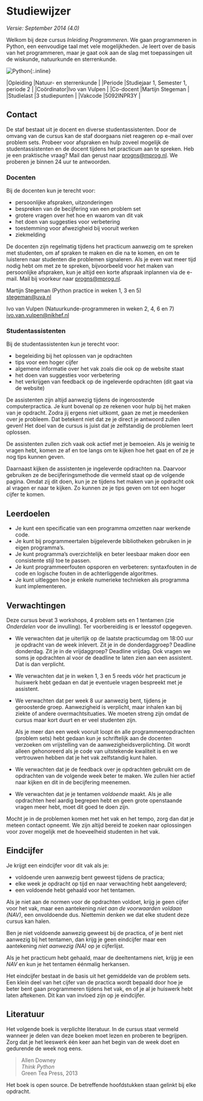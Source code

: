 # Studiewijzer

*Versie: September 2014 (4.0)*

Welkom bij deze cursus *Inleiding Programmeren*. We gaan programmeren in Python, een eenvoudige taal met vele mogelijkheden. Je leert over de basis van het programmeren, maar je gaat ook aan de slag met toepassingen uit de wiskunde, natuurkunde en sterrenkunde.

![Python](python-logo.png){:.inline}  

|Opleiding  |Natuur- en sterrenkunde               |
|Periode    |Studiejaar 1, Semester 1, periode 2   |
|Coördinator|Ivo van Vulpen                        |
|Co-docent  |Martijn Stegeman                      |
|Studielast |3 studiepunten                        |
|Vakcode    |5092INPR3Y                            |

## Contact

De staf bestaat uit je docent en diverse studentassistenten. Door de omvang van
de cursus kan de staf doorgaans niet reageren op e-mail over problem sets.
Probeer voor afspraken en hulp zoveel mogelijk de studentassistenten en de docent tijdens het practicum aan te spreken. Heb je een praktische vraag? Mail dan gerust naar <progns@mprog.nl>. We proberen je binnen 24 uur te antwoorden.

### Docenten

Bij de docenten kun je terecht voor:

* persoonlijke afspraken, uitzonderingen
* bespreken van de becijfering van een problem set
* grotere vragen over het hoe en waarom van dit vak
* het doen van suggesties voor verbetering
* toestemming voor afwezigheid bij vooruit werken
* ziekmelding

De docenten zijn regelmatig tijdens het practicum aanwezig om te spreken met
studenten, om af spraken te maken en die na te komen, en om te luisteren naar
studenten die problemen signaleren. Als je even wat meer tijd nodig hebt om met
ze te spreken, bijvoorbeeld voor het maken van persoonlijke afspraken, kun je altijd een korte afspraak inplannen via de e-mail. Mail bij voorkeur naar <progns@mprog.nl>.

Martijn Stegeman (Python practice in weken 1, 3 en 5)  
<stegeman@uva.nl>

Ivo van Vulpen (Natuurkunde-programmeren in weken 2, 4, 6 en 7)  
<ivo.van.vulpen@nikhef.nl>

### Studentassistenten

Bij de studentassistenten kun je terecht voor:

* begeleiding bij het oplossen van je opdrachten
* tips voor een hoger cijfer
* algemene informatie over het vak zoals die ook op de website staat
* het doen van suggesties voor verbetering
* het verkrijgen van feedback op de ingeleverde opdrachten (dit gaat via de
  website)

De assistenten zijn altijd aanwezig tijdens de ingeroosterde computerpractica.
Je kunt bovenal op ze rekenen voor hulp bij het maken van je opdracht. Zodra
jij ergens niet uitkomt, gaan ze met je meedenken over je probleem. Dat
betekent niet dat ze je direct je antwoord zullen geven! Het doel van de cursus
is juist dat je zelfstandig de problemen leert oplossen.

De assistenten zullen zich vaak ook actief met je bemoeien. Als je weinig te
vragen hebt, komen ze af en toe langs om te kijken hoe het gaat en of ze je nog
tips kunnen geven.

Daarnaast kijken de assistenten je ingeleverde opdrachten na. Daarvoor
gebruiken ze de becijferingsmethode die vermeld staat op de volgende pagina.
Omdat zij dit doen, kun je ze tijdens het maken van je opdracht ook al vragen
er naar te kijken. Zo kunnen ze je tips geven om tot een hoger cijfer te komen.

## Leerdoelen

* Je kunt een specificatie van een programma omzetten naar werkende code.
* Je kunt bij programmeertalen bijgeleverde bibliotheken gebruiken in je eigen
  programma’s.
* Je kunt programma’s overzichtelijk en beter leesbaar maken door een
  consistente stijl toe te passen.
* Je kunt programmeerfouten opsporen en verbeteren: syntaxfouten in de code en
  logische fouten in de achterliggende algoritmes.
* Je kunt uitleggen hoe je enkele numerieke technieken als programma kunt implementeren.

## Verwachtingen

Deze cursus bevat 3 workshops, 4 problem sets en 1 tentamen (zie *Onderdelen* voor de invulling). Ter voorbereiding is er leesstof opgegeven.

* We verwachten dat je uiterlijk op de laatste practicumdag om 18:00 uur je
  opdracht van de week inlevert. Zit je in de donderdaggroep? Deadline
  donderdag. Zit je in de vrijdaggroep? Deadline vrijdag. Ook vragen we soms je
  opdrachten al voor de deadline te laten zien aan een assistent. Dat is dan
  verplicht.

* We verwachten dat je in weken 1, 3 en 5 reeds vóór het practicum je
  huiswerk hebt gedaan en dat je eventuele vragen bespreekt met je assistent.

* We verwachten dat per week 8 uur aanwezig bent, tijdens je geroosterde groep.
  Aanwezigheid is verplicht, maar inhalen kan bij ziekte of andere
  overmachtsituaties. We moeten streng zijn omdat de cursus maar kort duurt en
  er veel studenten zijn.

  Als je meer dan een week vooruit loopt én alle programmeeropdrachten (problem
  sets) hebt gedaan kun je schriftelijk aan de docenten verzoeken om
  vrijstelling van de aanwezigheidsverplichting. Dit wordt alleen gehonoreerd
  als je code van uitstekende kwaliteit is en we vertrouwen hebben dat je het vak zelfstandig kunt halen.

* We verwachten dat je de feedback over je opdrachten gebruikt om de opdrachten
  van de volgende week beter te maken. We zullen hier actief naar kijken en dit
  in de becijfering meenemen.

* We verwachten dat je je tentamen *voldoende* maakt. Als je alle opdrachten
  heel aardig begrepen hebt en geen grote openstaande vragen meer hebt, moet
  dit goed te doen zijn.

Mocht je in de problemen komen met het vak en het tempo, zorg dan dat je meteen
contact opneemt. We zijn altijd bereid te zoeken naar oplossingen voor zover
mogelijk met de hoeveelheid studenten in het vak.

## Eindcijfer

Je krijgt een eindcijfer voor dit vak als je:

* voldoende uren aanwezig bent geweest tijdens de practica;
* elke week je opdracht op tijd en naar verwachting hebt aangeleverd;
* een voldoende hebt gehaald voor het tentamen.

Als je niet aan de normen voor de opdrachten voldoet, krijg je geen cijfer voor
het vak, maar een aantekening *niet aan de voorwaarden voldaan (NAV)*, een
onvoldoende dus. Niettemin denken we dat elke student deze cursus kan halen.

Ben je niet voldoende aanwezig geweest bij de practica, of je bent niet
aanwezig bij het tentamen, dan krijg je geen eindcijfer maar een aantekening
*niet aanwezig (NA)* op je cijferlijst.

Als je het practicum hebt gehaald, maar de deeltentamens niet, krijg je een
*NAV* en kun je het tentamen éénmalig herkansen.

Het eindcijfer bestaat in de basis uit het gemiddelde van de problem sets. Een
klein deel van het cijfer van de practica wordt bepaald door hoe je beter bent
gaan programmeren tijdens het vak, en of je al je huiswerk hebt laten
aftekenen. Dit kan van invloed zijn op je eindcijfer.

## Literatuur

Het volgende boek is verplichte literatuur. In de cursus staat vermeld wanneer
je delen van deze boeken moet lezen en proberen te begrijpen. Zorg dat je het
leeswerk één keer aan het begin van de week doet en gedurende de week nog eens.

> Allen Downey  
> *Think Python*  
> Green Tea Press, 2013  

Het boek is open source. De betreffende hoofdstukken staan gelinkt bij elke opdracht.

